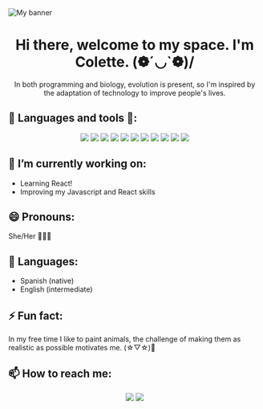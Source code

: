 <img src="https://user-images.githubusercontent.com/86325608/146429018-b110b23a-0723-47a7-a089-1eb8f32dda0a.png" alt="My banner" />

<div align="center">
<h1>
Hi there, welcome to my space. I'm Colette. (❁´◡`❁)/
</h1>
<p>
 In both programming and biology, evolution is present, so I'm inspired by the adaptation of technology to improve people's lives. 
</p>
</div>
 
 ## 🌱 Languages and tools 💛:
<div display="flex" flex-wrap="wrap" align="center">
<img src="https://img.icons8.com/color/96/000000/javascript--v1.png" />
<img src="https://img.icons8.com/color/96/000000/html-5--v1.png" />
<img src="https://img.icons8.com/color/96/000000/css3.png" />
<img src="https://img.icons8.com/ultraviolet/96/000000/react--v1.png" />
<img src="https://img.icons8.com/color/96/000000/firebase.png" />
<img src="https://img.icons8.com/color/96/000000/nodejs.png" />
<img src="https://img.icons8.com/external-tal-revivo-shadow-tal-revivo/96/000000/external-jest-can-collect-code-coverage-information-from-entire-projects-logo-shadow-tal-revivo.png" />
<img src="https://img.icons8.com/color/96/000000/figma--v1.png" />
<img src="https://img.icons8.com/color/96/000000/visual-studio-code-2019.png" />
<img src="https://img.icons8.com/color/96/000000/npm.png" />
<img src="https://img.icons8.com/color/96/000000/git.png" />
</div> 

## 🔭 I’m currently working on:
- Learning React!
- Improving my Javascript and React skills

## 😄 Pronouns:
She/Her 🙆🏻‍♀️

## 📣 Languages:
- Spanish (native)
- English (intermediate)

## ⚡ Fun fact:
In my free time I like to paint animals, the challenge of making them as realistic as possible motivates me. (☆▽☆)🤍 

## 📫 How to reach me:
<div align= "center">
<a href="mailto:pcoletteor@gmail.com"><img src="https://img.icons8.com/color/96/000000/gmail.png" /></a>
<a href="https://www.linkedin.com/in/pcolette-ordonez/"><img src="https://img.icons8.com/color/96/000000/linkedin.png" /></a>
</div>

